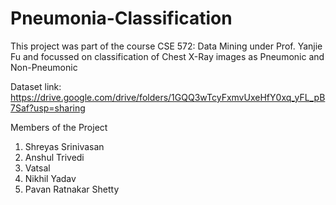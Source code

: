 # Pneumonia-Classification
This project was part of the course CSE 572: Data Mining under Prof. Yanjie Fu and focussed on classification of Chest X-Ray images as Pneumonic and Non-Pneumonic

Dataset link: https://drive.google.com/drive/folders/1GQQ3wTcyFxmvUxeHfY0xq_yFL_pB7Saf?usp=sharing

Members of the Project

1. Shreyas Srinivasan
2. Anshul Trivedi
3. Vatsal
4. Nikhil Yadav
5. Pavan Ratnakar Shetty
